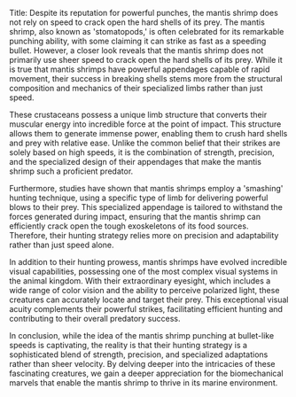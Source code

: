 Title: Despite its reputation for powerful punches, the mantis shrimp does not rely on speed to crack open the hard shells of its prey.
The mantis shrimp, also known as 'stomatopods,' is often celebrated for its remarkable punching ability, with some claiming it can strike as fast as a speeding bullet. However, a closer look reveals that the mantis shrimp does not primarily use sheer speed to crack open the hard shells of its prey. While it is true that mantis shrimps have powerful appendages capable of rapid movement, their success in breaking shells stems more from the structural composition and mechanics of their specialized limbs rather than just speed.

These crustaceans possess a unique limb structure that converts their muscular energy into incredible force at the point of impact. This structure allows them to generate immense power, enabling them to crush hard shells and prey with relative ease. Unlike the common belief that their strikes are solely based on high speeds, it is the combination of strength, precision, and the specialized design of their appendages that make the mantis shrimp such a proficient predator.

Furthermore, studies have shown that mantis shrimps employ a 'smashing' hunting technique, using a specific type of limb for delivering powerful blows to their prey. This specialized appendage is tailored to withstand the forces generated during impact, ensuring that the mantis shrimp can efficiently crack open the tough exoskeletons of its food sources. Therefore, their hunting strategy relies more on precision and adaptability rather than just speed alone.

In addition to their hunting prowess, mantis shrimps have evolved incredible visual capabilities, possessing one of the most complex visual systems in the animal kingdom. With their extraordinary eyesight, which includes a wide range of color vision and the ability to perceive polarized light, these creatures can accurately locate and target their prey. This exceptional visual acuity complements their powerful strikes, facilitating efficient hunting and contributing to their overall predatory success.

In conclusion, while the idea of the mantis shrimp punching at bullet-like speeds is captivating, the reality is that their hunting strategy is a sophisticated blend of strength, precision, and specialized adaptations rather than sheer velocity. By delving deeper into the intricacies of these fascinating creatures, we gain a deeper appreciation for the biomechanical marvels that enable the mantis shrimp to thrive in its marine environment.